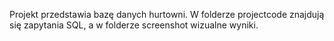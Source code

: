Projekt przedstawia bazę danych hurtowni. W folderze projectcode znajdują się zapytania SQL, a w folderze screenshot wizualne wyniki.
